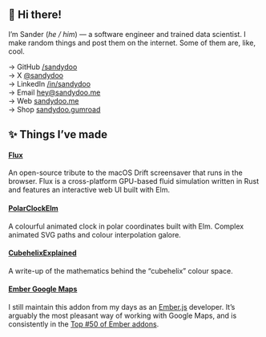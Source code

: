 ## 👋 Hi there!
I’m Sander (_he / him_) — a software engineer and trained data scientist. I make random things and post them on the internet. Some of them are, like, cool.

→ GitHub [/sandydoo](https://github.com/sandydoo/) \
→ X [@sandydoo](https://x.com/sandydoo/) \
→ LinkedIn [/in/sandydoo](www.linkedin.com/in/sandydoo/) \
→ Email [hey@sandydoo.me](mailto://hey@sandydoo.me) \
→ Web [sandydoo.me](https://sandydoo.me/) \
→ Shop [sandydoo.gumroad](https://sandydoo.gumroad.com/)

## ✨ Things I’ve made

#### [Flux](https://github.com/sandydoo/flux)
An open-source tribute to the macOS Drift screensaver that runs in the browser.
Flux is a cross-platform GPU-based fluid simulation written in Rust and features an interactive web UI built with Elm.

#### [PolarClockElm](https://github.com/sandydoo/PolarClockElm)
A colourful animated clock in polar coordinates built with Elm. Complex animated
SVG paths and colour interpolation galore.

#### [CubehelixExplained](https://github.com/sandydoo/CubehelixExplained)
A write-up of the mathematics behind the “cubehelix” colour space.

#### [Ember Google Maps](https://github.com/sandydoo/ember-google-maps)
I still maintain this addon from my days as an [Ember.js](https://github.com/emberjs/ember.js) developer.
It’s arguably the most pleasant way of working with Google Maps,
and is consistently in the [Top \#50 of Ember addons](https://emberobserver.com/lists/top-addons).

<!--

Here are some ideas to get you started:

- 🔭 I’m currently working on ...
- 🌱 I’m currently learning ...
- 👯 I’m looking to collaborate on ...
- 🤔 I’m looking for help with ...
- 💬 Ask me about ...
- 📫 How to reach me: ...
- 😄 Pronouns: ...
- ⚡ Fun fact: ...

-->
